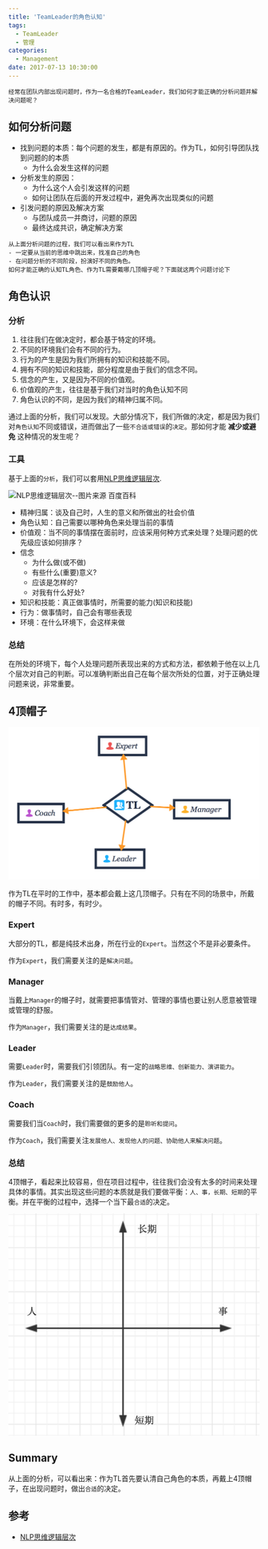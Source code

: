 ```yaml
---
title: 'TeamLeader的角色认知'
tags:
  - TeamLeader
  - 管理
categories:
  - Management
date: 2017-07-13 10:30:00
---
```



```
经常在团队内部出现问题时，作为一名合格的TeamLeader，我们如何才能正确的分析问题并解决问题呢？
```

## 如何分析问题

- 找到问题的本质：每个问题的发生，都是有原因的。作为TL，如何引导团队找到问题的的本质
  - 为什么会发生这样的问题
- 分析发生的原因：
  - 为什么这个人会引发这样的问题
  - 如何让团队在后面的开发过程中，避免再次出现类似的问题
- 引发问题的原因及解决方案
  - 与团队成员一并商讨，问题的原因
  - 最终达成共识，确定解决方案

```
从上面分析问题的过程，我们可以看出来作为TL
- 一定要从当前的思维中跳出来，找准自己的角色
- 在问题分析的不同阶段，扮演好不同的角色。
如何才能正确的认知TL角色、作为TL需要戴哪几顶帽子呢？下面就这两个问题讨论下
```

<!--more-->

## 角色认识

### 分析

1. 往往我们在做决定时，都会基于特定的环境。
2. 不同的环境我们会有不同的行为。
3. 行为的产生是因为我们所拥有的知识和技能不同。
4. 拥有不同的知识和技能，部分程度是由于我们的信念不同。
5. 信念的产生，又是因为不同的价值观。
6. 价值观的产生，往往是基于我们对当时的角色认知不同
7. 角色认识的不同，是因为我们的精神归属不同。

通过上面的分析，我们可以发现。大部分情况下，我们所做的决定，都是因为我们对`角色认知`不同或错误，进而做出了一些`不合适或错误`的`决定`。那如何才能 **减少或避免** 这种情况的发生呢？

### 工具

基于上面的`分析`，我们可以套用[NLP思维逻辑层次](http://baike.baidu.com/item/NLP%E6%80%9D%E7%BB%B4%E9%80%BB%E8%BE%91%E5%B1%82%E6%AC%A1).

![NLP思维逻辑层次--图片来源 百度百科](https://gss3.bdstatic.com/7Po3dSag_xI4khGkpoWK1HF6hhy/baike/c0%3Dbaike80%2C5%2C5%2C80%2C26/sign=6477f099f703918fc3dc359830544df2/3b292df5e0fe9925bb61ce2934a85edf8db1715d.jpg)

- 精神归属：谈及自己时，人生的意义和所做出的社会价值
- 角色认知：自己需要以哪种角色来处理当前的事情
- 价值观：当不同的事情摆在面前时，应该采用何种方式来处理？处理问题的优先级应该如何排序？
- 信念
  - 为什么做(或不做)
  - 有些什么(重要)意义?
  - 应该是怎样的?
  - 对我有什么好处?
- 知识和技能：真正做事情时，所需要的能力(知识和技能)
- 行为：做事情时，自己会有哪些表现
- 环境：在什么环境下，会这样来做

### 总结

在所处的环境下，每个人处理问题所表现出来的方式和方法，都依赖于他在以上几个层次对自己的判断。可以准确判断出自己在每个层次所处的位置，对于正确处理问题来说，非常重要。

## 4顶帽子

![4顶帽子](/img/TL/TL%E7%9A%844%E9%A1%B6%E5%B8%BD%E5%AD%90.png)

作为TL在平时的工作中，基本都会戴上这几顶帽子。只有在不同的场景中，所戴的帽子不同。有时多，有时少。

### Expert

大部分的TL，都是纯技术出身，所在行业的`Expert`。当然这个不是非必要条件。

作为`Expert`，我们需要关注的是`解决问题`。

### Manager

当戴上`Manager`的帽子时，就需要把事情管对、管理的事情也要让别人愿意被管理或管理的舒服。

作为`Manager`，我们需要关注的是`达成结果`。

### Leader

需要`Leader`时，需要我们引领团队。有一定的`战略思维、创新能力、演讲能力`。

作为`Leader`，我们需要关注的是`鼓励他人`。

### Coach

需要我们当`Coach`时，我们需要做的更多的是`聆听和提问`。

作为`Coach`，我们需要关注`发展他人、发现他人的问题、协助他人来解决问题`。

### 总结

4顶帽子，看起来比较容易，但在项目过程中，往往我们会没有太多的时间来处理具体的事情。其实出现这些问题的本质就是我们要做平衡：`人、事，长期、短期`的平衡。并在平衡的过程中，选择一个当下最`合适`的决定。

![各维度的平衡](/img/TL/%E5%B9%B3%E8%A1%A1.png)

## Summary

从上面的分析，可以看出来：作为TL首先要认清自己角色的本质，再戴上4顶帽子，在出现问题时，做出`合适`的决定。

## 参考

- [NLP思维逻辑层次](http://baike.baidu.com/item/NLP%E6%80%9D%E7%BB%B4%E9%80%BB%E8%BE%91%E5%B1%82%E6%AC%A1)
